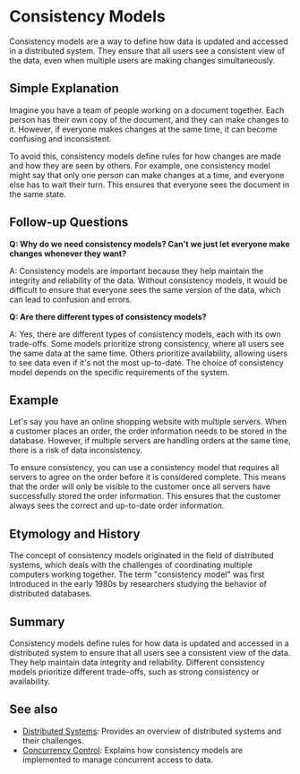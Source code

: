 # Consistency Models

Consistency models are a way to define how data is updated and accessed in a
distributed system. They ensure that all users see a consistent view of the
data, even when multiple users are making changes simultaneously.

## Simple Explanation

Imagine you have a team of people working on a document together. Each person
has their own copy of the document, and they can make changes to it. However,
if everyone makes changes at the same time, it can become confusing and
inconsistent.

To avoid this, consistency models define rules for how changes are made and
how they are seen by others. For example, one consistency model might say that
only one person can make changes at a time, and everyone else has to wait
their turn. This ensures that everyone sees the document in the same state.

## Follow-up Questions

**Q: Why do we need consistency models? Can't we just let everyone make
changes whenever they want?**

A: Consistency models are important because they help maintain the integrity
and reliability of the data. Without consistency models, it would be difficult
to ensure that everyone sees the same version of the data, which can lead to
confusion and errors.

**Q: Are there different types of consistency models?**

A: Yes, there are different types of consistency models, each with its own
trade-offs. Some models prioritize strong consistency, where all users see the
same data at the same time. Others prioritize availability, allowing users to
see data even if it's not the most up-to-date. The choice of consistency model
depends on the specific requirements of the system.

## Example

Let's say you have an online shopping website with multiple servers. When a
customer places an order, the order information needs to be stored in the
database. However, if multiple servers are handling orders at the same time,
there is a risk of data inconsistency.

To ensure consistency, you can use a consistency model that requires all
servers to agree on the order before it is considered complete. This means
that the order will only be visible to the customer once all servers have
successfully stored the order information. This ensures that the customer
always sees the correct and up-to-date order information.

## Etymology and History

The concept of consistency models originated in the field of distributed
systems, which deals with the challenges of coordinating multiple computers
working together. The term "consistency model" was first introduced in the
early 1980s by researchers studying the behavior of distributed databases.

## Summary

Consistency models define rules for how data is updated and accessed in a
distributed system to ensure that all users see a consistent view of the data.
They help maintain data integrity and reliability. Different consistency models
prioritize different trade-offs, such as strong consistency or availability.

## See also

- [Distributed Systems](?concept=distributed+systems&specialist_role=Software+architect&target_audience=Manager+without+much+technical+background):
  Provides an overview of distributed systems and their challenges.
- [Concurrency Control](?concept=concurrency+control&specialist_role=Software+architect&target_audience=Manager+without+much+technical+background):
  Explains how consistency models are implemented to manage concurrent access
  to data.